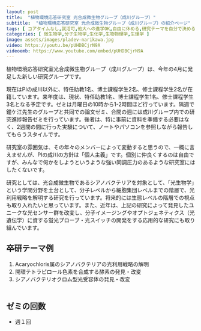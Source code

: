 ```yaml
---
layout: post
title:  "植物環境応答研究室 光合成微生物グループ（成川グループ）"
subtitle:  "植物環境応答研究室 光合成微生物グループ（成川グループ）の紹介ページ"
tags: [ コアタイムなし,就活可,他大への進学OK,自由に休める,研究テーマを自分で決める,研究テーマが与えられる ]
categories: [ 微生物学,分子生物学,生化学,生物物理学,生理学 ]
image: assets/images/pladev-narikawa.jpg
video: https://youtu.be/pUHDBCjrN9A
videoemb: https://www.youtube.com/embed/pUHDBCjrN9A
---
```


植物環境応答研究室光合成微生物グループ（成川グループ）は、今年の4月に発足した新しい研究グループです。

現在はPIの成川以外に、特任助教1名、博士課程学生2名、修士課程学生2名が在籍しています。来年度は、現状、特任助教1名、博士課程学生1名、修士課程学生3名となる予定です。ゼミは月曜日の10時から1-2時間ほど行っています。隔週で鐘ケ江先生のグループと共同での論文ゼミ、合間の週には成川グループ内での研究進捗報告ゼミを行っています。後者は、特に事前に資料を準備する必要はなく、2週間の間に行った実験について、ノートやパソコンを参照しながら報告してもらうスタイルです。

研究室の雰囲気は、その年々のメンバーによって変動すると思うので、一概に言えませんが、PIの成川の方針は「個人主義」です。個別に仲良くするのは自由ですが、みんなで何かをしようというような強い同調圧力のあるような研究室にはしたくないです。

研究としては、光合成微生物であるシアノバクテリアを対象として、「光生物学」という学問分野を土台として、分子レベルから細胞集団レベルまでの階層で、光利用戦略を解明する研究を行っています。将来的には生態レベルの階層での視点も取り入れたいと思っています。また、近年は、上記の研究によって発見したユニークな光センサー群を改変し、分子イメージングやオプトジェネティクス（光遺伝学）に資する蛍光プローブ・光スイッチの開発をする応用的な研究にも取り組んでいます。

## 卒研テーマ例
1. Acaryochloris属のシアノバクテリアの光利用戦略の解明
1. 開環テトラピロール色素を合成する酵素の発見・改変
1. シアノバクテリオクロム型光受容体の発見・改変
<br /><br />
   
## ゼミの回数
- 週１回
<br /><br />

